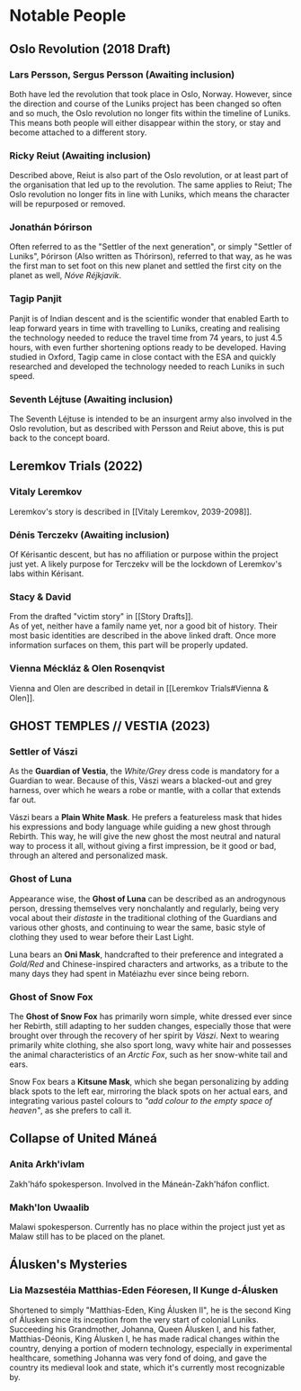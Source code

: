 # Notable People

## Oslo Revolution (2018 Draft)
### Lars Persson, Sergus Persson (Awaiting inclusion)
Both have led the revolution that took place in Oslo, Norway. However, since the direction and course of the Luniks project has been changed so often and so much, the Oslo revolution no longer fits within the timeline of Luniks. This means both people will either disappear within the story, or stay and become attached to a different story.    
### Ricky Reiut (Awaiting inclusion)
Described above, Reiut is also part of the Oslo revolution, or at least part of the organisation that led up to the revolution. The same applies to Reiut; The Oslo revolution no longer fits in line with Luniks, which means the character will be repurposed or removed.  
### Jonathán Þórirson
Often referred to as the "Settler of the next generation", or simply "Settler of Luniks", Þórirson (Also written as Thórirson), referred to that way, as he was the first man to set foot on this new planet and settled the first city on the planet as well, *Nóve Réjkjavik*.
### Tagip Panjit 
Panjit is of Indian descent and is the scientific wonder that enabled Earth to leap forward years in time with travelling to Luniks, creating and realising the technology needed to reduce the travel time from 74 years, to just 4.5 hours, with even further shortening options ready to be developed. 
Having studied in Oxford, Tagip came in close contact with the ESA and quickly researched and developed the technology needed to reach Luniks in such speed. 
### Seventh Léjtuse (Awaiting inclusion)
The Seventh Léjtuse is intended to be an insurgent army also involved in the Oslo revolution, but as described with Persson and Reiut above, this is put back to the concept board.

## Leremkov Trials (2022)
### Vitaly Leremkov
Leremkov's story is described in [[Vitaly Leremkov, 2039-2098]].
### Dénis Terczekv (Awaiting inclusion)
Of Kérisantic descent, but has no affiliation or purpose within the project just yet. A likely purpose for Terczekv will be the lockdown of Leremkov's labs within Kérisant.  
### Stacy & David 
From the drafted "victim story" in [[Story Drafts]]. \
As of yet, neither have a family name yet, nor a good bit of history. Their most basic identities are described in the above linked draft. Once more information surfaces on them, this part will be properly updated.
### Vienna Méckláz & Olen Rosenqvist
Vienna and Olen are described in detail in [[Leremkov Trials#Vienna & Olen]].

## GHOST TEMPLES // VESTIA (2023)

### Settler of Vászi
As the **Guardian of Vestia**, the *White/Grey* dress code is mandatory for a Guardian to wear. Because of this, Vászi wears a blacked-out and grey harness, over which he wears a robe or mantle, with a collar that extends far out.

Vászi bears a **Plain White Mask**. He prefers a featureless mask that hides his expressions and body language while guiding a new ghost through Rebirth. This way, he will give the new ghost the most neutral and natural way to process it all, without giving a first impression, be it good or bad, through an altered and personalized mask.

### Ghost of Luna
Appearance wise, the **Ghost of Luna** can be described as an androgynous person, dressing themselves very nonchalantly and regularly, being very vocal about their *distaste* in the traditional clothing of the Guardians and various other ghosts, and continuing to wear the same, basic style of clothing they used to wear before their Last Light.

Luna bears an **Oni Mask**, handcrafted to their preference and integrated a *Gold/Red* and Chinese-inspired characters and artworks, as a tribute to the many days they had spent in Matéiazhu ever since being reborn.

### Ghost of Snow Fox
The **Ghost of Snow Fox** has primarily worn simple, white dressed ever since her Rebirth, still adapting to her sudden changes, especially those that were brought over through the recovery of her spirit by *Vászi*. Next to wearing primarily white clothing, she also sport long, wavy white hair and possesses the animal characteristics of an *Arctic Fox*, such as her snow-white tail and ears. 

Snow Fox bears a **Kitsune Mask**, which she began personalizing by adding black spots to the left ear, mirroring the black spots on her actual ears, and integrating various pastel colours to *"add colour to the empty space of heaven"*, as she prefers to call it.

## Collapse of United Máneá
### Anita Arkh'ivlam
Zakh'háfo spokesperson. Involved in the Máneán-Zakh'háfon conflict.  
### Makh'lon Uwaalib
Malawi spokesperson. Currently has no place within the project just yet as Malaw still has to be placed on the planet.  

## Álusken's Mysteries
### Lia Mazsestéia Matthias-Eden Féoresen, II Kunge d-Álusken
Shortened to simply "Matthias-Eden, King Álusken II", he is the second King of Álusken since its inception from the very start of colonial Luniks. Succeeding his Grandmother, Johanna, Queen Álusken I, and his father, Matthias-Déonis, King Álusken I, he has made radical changes within the country, denying a portion of modern technology, especially in experimental healthcare, something Johanna was very fond of doing, and gave the country its medieval look and state, which it's currently most recognizable by. 
